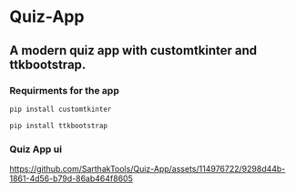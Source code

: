 # Quiz-App
## A modern quiz app with customtkinter and ttkbootstrap.

### Requirments for the app
```python
pip install customtkinter
```
```python
pip install ttkbootstrap
```

### Quiz App ui

https://github.com/SarthakTools/Quiz-App/assets/114976722/9298d44b-1861-4d56-b79d-86ab464f8605
